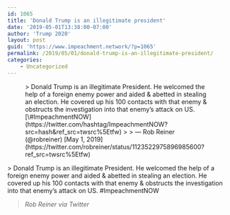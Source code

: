 ```yaml
---
id: 1065
title: 'Donald Trump is an illegitimate president'
date: '2019-05-01T13:38:00-07:00'
author: 'Trump 2020'
layout: post
guid: 'https://www.impeachment.network/?p=1065'
permalink: /2019/05/01/donald-trump-is-an-illegitimate-president/
categories:
    - Uncategorized
---
```


<figure class="wp-block-embed is-type-rich is-provider-twitter wp-block-embed-twitter"><div class="wp-block-embed__wrapper">> Donald Trump is an illegitimate President. He welcomed the help of a foreign enemy power and aided &amp; abetted in stealing an election. He covered up his 100 contacts with that enemy &amp; obstructs the investigation into that enemy’s attack on US. [\#ImpeachmentNOW](https://twitter.com/hashtag/ImpeachmentNOW?src=hash&ref_src=twsrc%5Etfw)
> 
> — Rob Reiner (@robreiner) [May 1, 2019](https://twitter.com/robreiner/status/1123522975896985600?ref_src=twsrc%5Etfw)

<script async="" charset="utf-8" src="https://platform.twitter.com/widgets.js"></script></div></figure>> Donald Trump is an illegitimate President. He welcomed the help of a foreign enemy power and aided &amp; abetted in stealing an election. He covered up his 100 contacts with that enemy &amp; obstructs the investigation into that enemy’s attack on US. #ImpeachmentNOW
> 
> <cite>Rob Reiner via Twitter</cite>